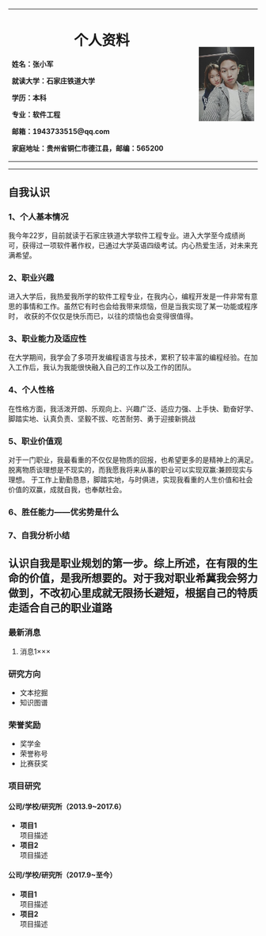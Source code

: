 <div>
<table border="0">
  <tr>
    <td width="75%">
      <h1 align="center">个人资料</h1>
      <p><b>姓名：张小军</b></p>
      <p><b>就读大学：石家庄铁道大学</b></p>
      <p><b>学历：本科</b></p>
      <p><b>专业：软件工程</b></p>
      <p><b>邮箱：1943733515@qq.com</b></p>
      <p><b>家庭地址：贵州省铜仁市德江县，邮编：565200</b></p>
    </td>
    <td width="25%">
      <img src="zhuye.jpg" width="100%">
    </td>
  </tr>
</table>
</div>

---
## 自我认识
### 1、个人基本情况
我今年22岁，目前就读于石家庄铁道大学软件工程专业。进入大学至今成绩尚可，获得过一项软件著作权，已通过大学英语四级考试。内心热爱生活，对未来充满希望。

### 2、职业兴趣
进入大学后，我热爱我所学的软件工程专业，在我内心，编程开发是一件非常有意思的事情和工作。虽然它有时也会给我带来烦恼，但是当我实现了某一功能或程序时，
收获的不仅仅是快乐而已，以往的烦恼也会变得很值得。

### 3、职业能力及适应性
在大学期间，我学会了多项开发编程语言与技术，累积了较丰富的编程经验。在加入工作后，我认为我能很快融入自己的工作以及工作的团队。
### 4、个人性格
在性格方面，我活泼开朗、乐观向上、兴趣广泛、适应力强、上手快、勤奋好学、脚踏实地、认真负责、坚毅不拔、吃苦耐劳、勇于迎接新挑战

### 5、职业价值观
对于一门职业，我最看重的不仅仅是物质的回报，也希望更多的是精神上的满足。脱离物质谈理想是不现实的，而我愿我将来从事的职业可以实现双赢:兼顾现实与理想。
于工作上勤勤恳恳，脚踏实地，与时俱进，实现我看重的人生价值和社会价值的双赢，成就自我，也奉献社会。
### 6、胜任能力——优劣势是什么

### 7、自我分析小结

认识自我是职业规划的第一步。综上所述，在有限的生命的价值，是我所想要的。对于我对职业希冀我会努力做到，不改初心里成就无限扬长避短，根据自己的特质走适合自己的职业道路
---

### 最新消息
1. 消息1×××

### 研究方向
- 文本挖掘
- 知识图谱

### 荣誉奖励
- 奖学金
- 荣誉称号
- 比赛获奖

### 项目研究
#### 公司/学校/研究所（2013.9~2017.6）
- **项目1**  
项目描述
- **项目2**  
项目描述

#### 公司/学校/研究所（2017.9~至今）
- **项目1**  
项目描述
- **项目2**  
项目描述
